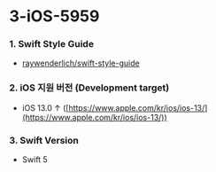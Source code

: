# 3-iOS-5959

### 1. Swift Style Guide

- [raywenderlich/swift-style-guide](https://github.com/raywenderlich/swift-style-guide)

### 2. iOS 지원 버전 (Development target)

- iOS 13.0 ↑ ([https://www.apple.com/kr/ios/ios-13/](https://www.apple.com/kr/ios/ios-13/))

### 3. Swift Version

- Swift 5

